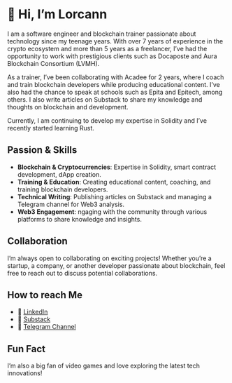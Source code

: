 # 👋 Hi, I’m Lorcann

I am a software engineer and blockchain trainer passionate about technology since my teenage years. With over 7 years of experience in the crypto ecosystem and more than 5 years as a freelancer, I’ve had the opportunity to work with prestigious clients such as Docaposte and Aura Blockchain Consortium (LVMH).

As a trainer, I’ve been collaborating with Acadee for 2 years, where I coach and train blockchain developers while producing educational content. I’ve also had the chance to speak at schools such as Epita and Epitech, among others. I also write articles on Substack to share my knowledge and thoughts on blockchain and development.

Currently, I am continuing to develop my expertise in Solidity and I’ve recently started learning Rust.

## Passion & Skills

- **Blockchain & Cryptocurrencies**: Expertise in Solidity, smart contract development, dApp creation.
- **Training & Education**: Creating educational content, coaching, and training blockchain developers.
- **Technical Writing**: Publishing articles on Substack and managing a Telegram channel for Web3 analysis.
- **Web3 Engagement**: ngaging with the community through various platforms to share knowledge and insights.

## Collaboration

I’m always open to collaborating on exciting projects! Whether you’re a startup, a company, or another developer passionate about blockchain, feel free to reach out to discuss potential collaborations.

## How to reach Me

- 💼 [LinkedIn](https://www.linkedin.com/in/lorcannrauzduel/)
- 📝 [Substack](https://lorcannrauzduel.substack.com/)
- 📱 [Telegram Channel](https://t.me/lorcannrauzduel)

## Fun Fact

I’m also a big fan of video games and love exploring the latest tech innovations!
